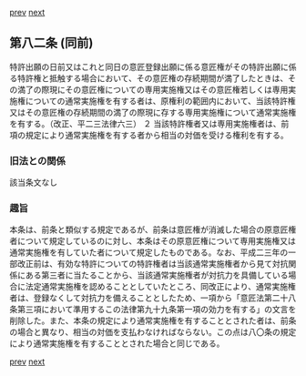 [prev](/specific/markdowns/特許法/108_Mp-Ch_4-Se_1-At_81.md)
[next](/specific/markdowns/特許法/110_Mp-Ch_4-Se_1-At_83.md)
## 第八二条 (同前)
特許出願の日前又はこれと同日の意匠登録出願に係る意匠権がその特許出願に係る特許権と抵触する場合において、その意匠権の存続期間が満了したときは、その満了の際現にその意匠権についての専用実施権又はその意匠権若しくは専用実施権についての通常実施権を有する者は、原権利の範囲内において、当該特許権又はその意匠権の存続期間の満了の際現に存する専用実施権について通常実施権を有する。（改正、平二三法律六三）
２ 当該特許権者又は専用実施権者は、前項の規定により通常実施権を有する者から相当の対価を受ける権利を有する。

### 旧法との関係
該当条文なし

### 趣旨
本条は、前条と類似する規定であるが、前条は意匠権が消滅した場合の原意匠権者について規定しているのに対し、本条はその原意匠権について専用実施権又は通常実施権を有していた者について規定したものである。なお、平成二三年の一部改正前は、有効な特許についての特許権者は当該通常実施権者から見て対抗関係にある第三者に当たることから、当該通常実施権者が対抗力を具備している場合に法定通常実施権を認めることとしていたところ、同改正により、通常実施権者は、登録なくして対抗力を備えることとしたため、一項から「意匠法第二十八条第三項において準用するこの法律第九十九条第一項の効力を有する」の文言を削除した。また、本条の規定により通常実施権を有することとされた者は、前条の場合と異なり、相当の対価を支払わなければならない。この点は八〇条の規定により通常実施権を有することとされた場合と同じである。

[prev](/specific/markdowns/特許法/108_Mp-Ch_4-Se_1-At_81.md)
[next](/specific/markdowns/特許法/110_Mp-Ch_4-Se_1-At_83.md)
